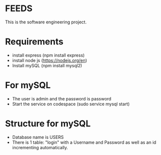 # FEEDS
This is the software engineering project. 

# Requirements
- install express (npm install express)
- install node js (https://nodejs.org/en)
- Install mySQL (npm install mysql2)

# For mySQL
- The user is admin and the password is password
- Start the service on codespace (sudo service mysql start)

# Structure for mySQL
- Database name is USERS
- There is 1 table: "login" with a Username and Password as well as an id incrementing automatically.
